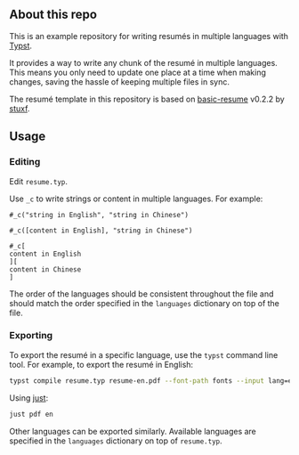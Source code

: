 ## About this repo

This is an example repository for writing resumés in multiple languages with [Typst](https://typst.app).

It provides a way to write any chunk of the resumé in multiple languages. This means you only need to update one place at a time when making changes, saving the hassle of keeping multiple files in sync.

The resumé template in this repository is based on [basic-resume](https://github.com/stuxf/basic-typst-resume-template) v0.2.2 by [stuxf](https://github.com/stuxf).

## Usage

### Editing

Edit `resume.typ`.

Use `_c` to write strings or content in multiple languages. For example:

```typst
#_c("string in English", "string in Chinese")
```

```typst
#_c([content in English], "string in Chinese")
```

```typst
#_c[
content in English
][
content in Chinese
]
```

The order of the languages should be consistent throughout the file and should match the order specified in the `languages` dictionary on top of the file.

### Exporting

To export the resumé in a specific language, use the `typst` command line tool. For example, to export the resumé in English:

```bash
typst compile resume.typ resume-en.pdf --font-path fonts --input lang=en
```

Using [just](https://github.com/casey/just):

```bash
just pdf en
```

Other languages can be exported similarly. Available languages are specified in the `languages` dictionary on top of `resume.typ`.
